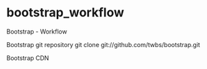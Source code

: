 bootstrap_workflow
==================

Bootstrap - Workflow

Bootstrap git repository
git clone git://github.com/twbs/bootstrap.git


Bootstrap CDN
<!-- Latest compiled and minified CSS -->
<link rel="stylesheet" href="//netdna.bootstrapcdn.com/bootstrap/3.0.0/css/bootstrap.min.css">

<!-- Optional theme -->
<link rel="stylesheet" href="//netdna.bootstrapcdn.com/bootstrap/3.0.0/css/bootstrap-theme.min.css">

<!-- Latest compiled and minified JavaScript -->
<script src="//netdna.bootstrapcdn.com/bootstrap/3.0.0/js/bootstrap.min.js"></script>
